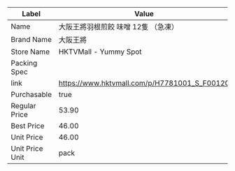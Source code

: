 | Label           | Value                                        |
| --------------- | -------------------------------------------- |
| Name            | 大阪王將羽根煎餃 味噌 12隻 （急凍）                         |
| Brand Name      | 大阪王將                                         |
| Store Name      | HKTVMall - Yummy Spot                        |
| Packing Spec    |                                              |
| link            | https://www.hktvmall.com/p/H7781001_S_F00120 |
| Purchasable     | true                                         |
| Regular Price   | 53.90                                        |
| Best Price      | 46.00                                        |
| Unit Price      | 46.00                                        |
| Unit Price Unit | pack                                         |
